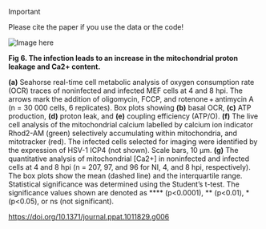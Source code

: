 > [!IMPORTANT]
> Please cite the paper if you use the data or the code!

![Image here]()

**Fig 6. The infection leads to an increase in the mitochondrial proton leakage and Ca2+ content.**

**(a)** Seahorse real-time cell metabolic analysis of oxygen consumption rate (OCR) traces of noninfected and infected MEF cells at 4 and 8 hpi. The arrows mark the addition of oligomycin, FCCP, and rotenone + antimycin A (n = 30 000 cells, 6 replicates). Box plots showing **(b)** basal OCR, **(c)** ATP production, **(d)** proton leak, and **(e)** coupling efficiency (ATP/O). **(f)** The live cell analysis of the mitochondrial calcium labelled by calcium ion indicator Rhod2-AM (green) selectively accumulating within mitochondria, and mitotracker (red). The infected cells selected for imaging were identified by the expression of HSV-1 ICP4 (not shown). Scale bars, 10 μm. **(g)** The quantitative analysis of mitochondrial [Ca2+] in noninfected and infected cells at 4 and 8 hpi (n = 207, 97, and 96 for NI, 4, and 8 hpi, respectively). The box plots show the mean (dashed line) and the interquartile range. Statistical significance was determined using the Student’s t-test. The significance values shown are denoted as **** (p<0.0001), ** (p<0.01), *(p<0.05), or ns (not significant).

https://doi.org/10.1371/journal.ppat.1011829.g006
